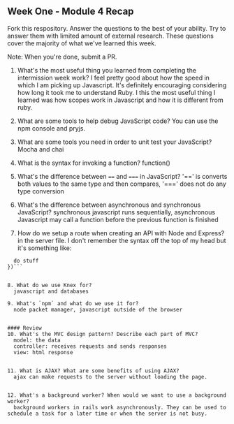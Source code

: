 ## Week One - Module 4 Recap

Fork this respository. Answer the questions to the best of your ability. Try to answer them with limited amount of external research. These questions cover the majority of what we've learned this week. 

Note: When you're done, submit a PR. 

1. What's the most useful thing you learned from completing the intermission week work?
  I feel pretty good about how the speed in which I am picking up Javascript. It's definitely encouraging considering how long it took me to understand Ruby. I this the most useful thing I learned was how scopes work in Javascript and how it is different from ruby.

2. What are some tools to help debug JavaScript code?
  You can use the npm console and pryjs.

3. What are some tools you need in order to unit test your JavaScript?
  Mocha and chai

4. What is the syntax for invoking a function?
  function()

5. What's the difference between `==` and `===` in JavaScript?
  '==' is converts both values to the same type and then compares, '===' does not do any type conversion

6. What's the difference between asynchronous and synchronous JavaScript? 
  synchronous javascript runs sequentially, asynchronous Javascript may call a function before the previous function is finished


7. How do we setup a route when creating an API with Node and Express?
  in the server file. I don't remember the syntax off the top of my head but it's something like:
  
```app.get('api/v1/endpoint', function(argument, argument) {
  do stuff
})```


8. What do we use Knex for?
  javascript and databases

9. What's `npm` and what do we use it for?
  node packet manager, javascript outside of the browser


#### Review  
10. What's the MVC design pattern? Describe each part of MVC?
  model: the data
  controller: receives requests and sends responses
  view: html response


11. What is AJAX? What are some benefits of using AJAX?
  ajax can make requests to the server without loading the page.


12. What's a background worker? When would we want to use a background worker?
  background workers in rails work asynchronously. They can be used to schedule a task for a later time or when the server is not busy.
